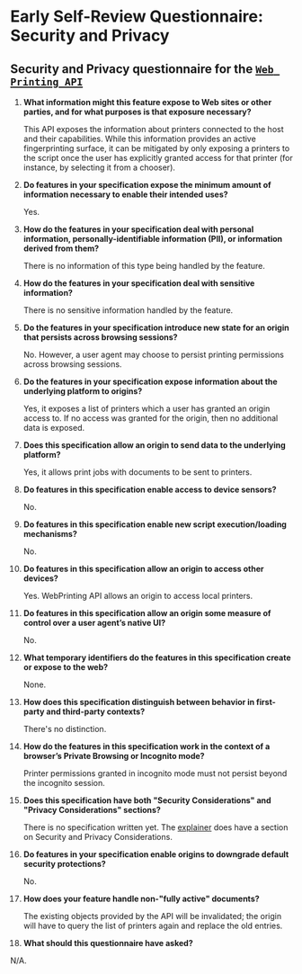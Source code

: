 # Early Self-Review Questionnaire: Security and Privacy

## Security and Privacy questionnaire for the [`Web Printing API`](https://github.com/GrapeGreen/web-printing/blob/main/README.md)

1. **What information might this feature expose to Web sites or other parties, and for what purposes is that exposure necessary?**

    This API exposes the information about printers connected to the host and their capabilities. While this information provides an active fingerprinting surface, it can be mitigated by only exposing a printers to the script once the user has explicitly granted access for that printer (for instance, by selecting it from a chooser).

2. **Do features in your specification expose the minimum amount of information necessary to enable their intended uses?**

    Yes.

3. **How do the features in your specification deal with personal information, personally-identifiable information (PII), or information derived from them?**

    There is no information of this type being handled by the feature.

4. **How do the features in your specification deal with sensitive information?**

    There is no sensitive information handled by the feature.

5. **Do the features in your specification introduce new state for an origin that persists across browsing sessions?**

    No. However, a user agent may choose to persist printing permissions across browsing sessions.

6. **Do the features in your specification expose information about the underlying platform to origins?**

    Yes, it exposes a list of printers which a user has granted an origin access to. If no access was granted for the origin, then no additional data is exposed.

7. **Does this specification allow an origin to send data to the underlying platform?**

    Yes, it allows print jobs with documents to be sent to printers.

8. **Do features in this specification enable access to device sensors?**

    No.

9. **Do features in this specification enable new script execution/loading mechanisms?**

    No.

10. **Do features in this specification allow an origin to access other devices?**

    Yes. WebPrinting API allows an origin to access local printers.

11. **Do features in this specification allow an origin some measure of control over a user agent’s native UI?**

    No.

12. **What temporary identifiers do the features in this specification create or expose to the web?**

    None.

13. **How does this specification distinguish between behavior in first-party and third-party contexts?**

    There's no distinction.

14. **How do the features in this specification work in the context of a browser’s Private Browsing or Incognito mode?**

    Printer permissions granted in incognito mode must not persist beyond the incognito session.

15. **Does this specification have both "Security Considerations" and "Privacy Considerations" sections?**

    There is no specification written yet. The [explainer](https://github.com/GrapeGreen/web-printing/blob/main/README.md) does have a section on Security and Privacy Considerations.

16. **Do features in your specification enable origins to downgrade default security protections?**

    No.

17. **How does your feature handle non-"fully active" documents?**

    The existing objects provided by the API will be invalidated; the origin will have to query the list of printers again and replace the old entries.

18. **What should this questionnaire have asked?**

N/A.
